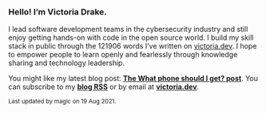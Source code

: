 ### Hello! I’m Victoria Drake.

I lead software development teams in the cybersecurity industry and still enjoy getting hands-on with code in the open source world. I build my skill stack in public through the 121906 words I’ve written on [victoria.dev](https://victoria.dev). I hope to empower people to learn openly and fearlessly through knowledge sharing and technology leadership.

You might like my latest blog post: **[The What phone should I get? post](https://victoria.dev/blog/the-what-phone-should-i-get-post/)**. You can subscribe to my [**blog RSS**](https://victoria.dev/index.xml) or by email at [**victoria.dev**](https://victoria.dev).

<sub>Last updated by magic on 19 Aug 2021.</sub>
